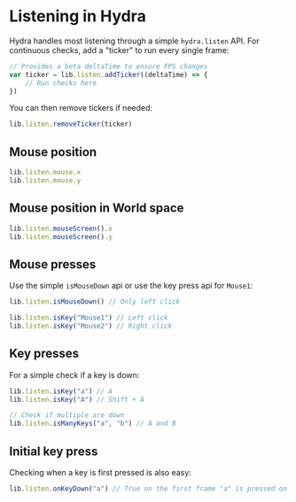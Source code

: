 # Listening in Hydra
Hydra handles most listening through a simple `hydra.listen` API.
For continuous checks, add a "ticker" to run every single frame:
```js
// Provides a beta deltaTime to ensure FPS changes
var ticker = lib.listen.addTicker((deltaTime) => {
    // Run checks here
})
```
You can then remove tickers if needed:
```js
lib.listen.removeTicker(ticker)
```

## Mouse position
```js
lib.listen.mouse.x
lib.listen.mouse.y
```

## Mouse position in World space
```js
lib.listen.mouseScreen().x
lib.listen.mouseScreen().y
```

## Mouse presses
Use the simple `isMouseDown` api or use the key press api for `Mouse1`:
```js
lib.listen.isMouseDown() // Only left click

lib.listen.isKey("Mouse1") // Left click
lib.listen.isKey("Mouse2") // Right click
```
## Key presses
For a simple check if a key is down:
```js
lib.listen.isKey("a") // A
lib.listen.isKey("A") // Shift + A

// Check if multiple are down
lib.listen.isManyKeys("a", "b") // A and B
```
## Initial key press
Checking when a key is first pressed is also easy:
```js
lib.listen.onKeyDown("a") // True on the first frame "a" is pressed on
```